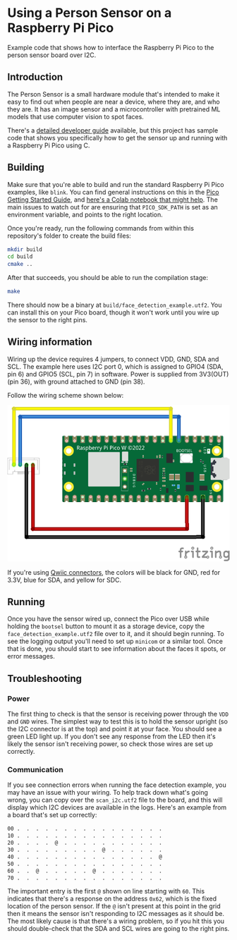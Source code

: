 # Using a Person Sensor on a Raspberry Pi Pico

Example code that shows how to interface the Raspberry Pi Pico to the person 
sensor board over I2C.

## Introduction

The Person Sensor is a small hardware module that's intended to make it easy to
find out when people are near a device, where they are, and who they are. It has
an image sensor and a microcontroller with pretrained ML models that use
computer vision to spot faces. 

There's a [detailed developer guide](https://usfl.ink/ps_dev)
available, but this project has sample code that shows you specifically how to 
get the sensor up and running with a Raspberry Pi Pico using C.

## Building

Make sure that you're able to build and run the standard Raspberry Pi Pico
examples, like `blink`. You can find general instructions on this in the 
[Pico Getting Started Guide](https://datasheets.raspberrypi.com/pico/getting-started-with-pico.pdf),
and [here's a Colab notebook that might help](https://usfl.ink/pico_blink_colab).
The main issues to watch out for are ensuring that `PICO_SDK_PATH` is set as an
environment variable, and points to the right location.

Once you're ready, run the following commands from within this repository's
folder to create the build files:

```bash
mkdir build
cd build
cmake ..
```

After that succeeds, you should be able to run the compilation stage:

```bash
make
```

There should now be a binary at `build/face_detection_example.utf2`. You can
install this on your Pico board, though it won't work until you wire up the
sensor to the right pins.

## Wiring information

Wiring up the device requires 4 jumpers, to connect VDD, GND, SDA and SCL. The 
example here uses I2C port 0, which is assigned to GPIO4 (SDA, pin 6) and GPIO5
(SCL, pin 7) in software. Power is supplied from 3V3(OUT) (pin 36), with ground
attached to GND (pin 38).

Follow the wiring scheme shown below:

![Wiring diagram for Person Sensor/Pico](pico_person_sensor_bb.png)

If you're using [Qwiic connectors](https://www.sparkfun.com/qwiic), the colors 
will be black for GND, red for 3.3V, blue for SDA, and yellow for SDC.

## Running

Once you have the sensor wired up, connect the Pico over USB while holding the
`bootsel` button to mount it as a storage device, copy the 
`face_detection_example.utf2` file over to it, and it should begin running. To 
see the logging output you'll need to set up `minicom` or a similar tool. Once
that is done, you should start to see information about the faces it spots, or
error messages.

## Troubleshooting

### Power

The first thing to check is that the sensor is receiving power through the
`VDD` and `GND` wires. The simplest way to test this is to hold the sensor
upright (so the I2C connector is at the top) and point it at your face. You
should see a green LED light up. If you don't see any response from the LED then
it's likely the sensor isn't receiving power, so check those wires are set up
correctly.

### Communication

If you see connection errors when running the face detection example, you may
have an issue with your wiring. To help track down what's going wrong, you can
copy over the `scan_i2c.utf2` file to the board, and this will display which
I2C devices are available in the logs. Here's an example from a board that's set
up correctly:

```
00 .  .  .  .  .  .  .  .  .  .  .  .  .  .  .  .                       
10 .  .  .  .  .  .  .  .  .  .  .  .  .  .  .  .                       
20 .  .  .  .  @  .  .  .  .  .  .  .  .  .  .  .                       
30 .  .  .  .  .  .  .  .  .  @  .  .  .  .  .  .                       
40 .  .  .  .  .  .  .  .  .  .  .  .  .  .  .  @                       
50 .  .  .  .  .  .  .  .  .  .  .  .  .  .  .  .                       
60 .  .  @  .  .  .  .  .  @  .  .  .  .  .  .  .                       
70 .  .  .  .  .  .  .  .  .  .  .  .  .  .  .  .
```

The important entry is the first `@` shown on line starting with `60`. This
indicates that there's a response on the address `0x62`, which is the fixed
location of the person sensor. If the `@` isn't present at this point in the
grid then it means the sensor isn't responding to I2C messages as it should be.
The most likely cause is that there's a wiring problem, so if you hit this you
should double-check that the SDA and SCL wires are going to the right pins.